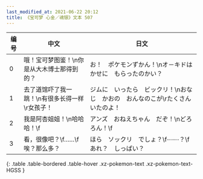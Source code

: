 ```yaml
---
last_modified_at: 2021-06-22 20:12
title: 《宝可梦 心金／魂银》文本 507
---
```

| 编号 | 中文 | 日文 |
| ---- | ---- | ---- |
| 0 | 哦！宝可梦图鉴！\n你是从大木博士那得到的？ | お！　ポケモンずかん！\nオ－キドはかせに　もらったのかい？ |
| 1 | 去了道馆吓了我一跳！\n有很多长得一样\r女孩子！ | ジムに　いったら　ビックリ！\nおなじ　かおの　おんなのこが\rたくさん　いたのよ！ |
| 2 | 我是阿杏姐姐！\n哈哈哈！\f | アンズ　おねえちゃん　だぞ！\nどろろん！\f |
| 3 | 看，很像吧？\f……\f唉？那么多？ | ほら　ソックリ　でしょ？\f⋯⋯？\fあれ？　しっぱい？ |
{: .table .table-bordered .table-hover .xz-pokemon-text .xz-pokemon-text-HGSS }